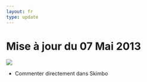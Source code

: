 ```yaml
---
layout: fr
type: update
---
```

<h1>Mise à jour du 07 Mai 2013</h1>
<img src="{{site.baseurl}}/updates/Skimbo-update-07-05-2013.png">

* Commenter directement dans Skimbo